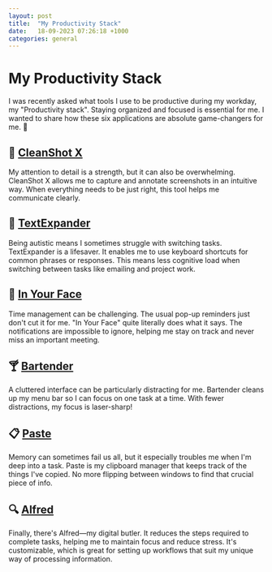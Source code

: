 ```yaml
---
layout: post
title:  "My Productivity Stack"
date:   18-09-2023 07:26:18 +1000
categories: general
---
```


# My Productivity Stack

I was recently asked what tools I use to be productive during my workday, my "Productivity stack". Staying organized and focused is essential for me. I wanted to share how these six applications are absolute game-changers for me. 🙌

## 📸 [CleanShot X](http://cleanshot.com)

My attention to detail is a strength, but it can also be overwhelming. CleanShot X allows me to capture and annotate screenshots in an intuitive way. When everything needs to be just right, this tool helps me communicate clearly.

## 💬 [TextExpander](http://textexpander.com)

Being autistic means I sometimes struggle with switching tasks. TextExpander is a lifesaver. It enables me to use keyboard shortcuts for common phrases or responses. This means less cognitive load when switching between tasks like emailing and project work.

## 📅 [In Your Face](http://inyourface.app)

Time management can be challenging. The usual pop-up reminders just don't cut it for me. "In Your Face" quite literally does what it says. The notifications are impossible to ignore, helping me stay on track and never miss an important meeting.

## 🍸 [Bartender](https://lnkd.in/exWcjwUz)

A cluttered interface can be particularly distracting for me. Bartender cleans up my menu bar so I can focus on one task at a time. With fewer distractions, my focus is laser-sharp!

## 📋 [Paste](https://pasteapp.io)

Memory can sometimes fail us all, but it especially troubles me when I'm deep into a task. Paste is my clipboard manager that keeps track of the things I've copied. No more flipping between windows to find that crucial piece of info.

## 🔍 [Alfred](https://www.alfredapp.com)

Finally, there's Alfred—my digital butler. It reduces the steps required to complete tasks, helping me to maintain focus and reduce stress. It's customizable, which is great for setting up workflows that suit my unique way of processing information.
